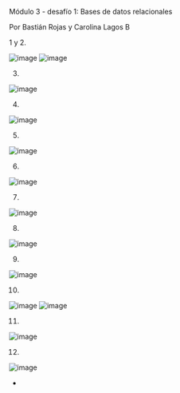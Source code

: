 Módulo 3 - desafío 1: Bases de datos relacionales

Por Bastián Rojas y Carolina Lagos B

1 y 2.

![image](https://github.com/Lisuey/BD-relacionales/assets/149860694/d010a9e9-a646-48c8-b8dd-4db6b8d7aa61)
![image](https://github.com/Lisuey/BD-relacionales/assets/149860694/a9ae4038-cf11-4048-b87e-e178c3e7a85f)

3.

![image](https://github.com/Lisuey/BD-relacionales/assets/149860694/af4450c3-7fc4-44bc-b8ee-0a8281aa54b8)

4.

![image](https://github.com/Lisuey/BD-relacionales/assets/149860694/d1571a40-837e-43f5-ba0f-ccd2844c6f47)

5.

![image](https://github.com/Lisuey/BD-relacionales/assets/149860694/18814651-603c-444d-813e-79866d43d585)

6.

![image](https://github.com/Lisuey/BD-relacionales/assets/149860694/1a5ae75f-4882-4529-b58b-45ce1d24d9bf)

7.

![image](https://github.com/Lisuey/BD-relacionales/assets/149860694/b5277496-a819-43cb-b457-9657df5868d8)

8.

![image](https://github.com/Lisuey/BD-relacionales/assets/149860694/41dabf76-9b43-4fb2-9d66-7fc1032f9583)

9.

![image](https://github.com/Lisuey/BD-relacionales/assets/149860694/bbec63bc-f46b-4a4f-9612-9682cd432243)


10.

![image](https://github.com/Lisuey/BD-relacionales/assets/149860694/8a65e5b8-14b2-407a-80ae-ce84ad81b01e)
![image](https://github.com/Lisuey/BD-relacionales/assets/149860694/8aa813d2-b46c-4273-a73d-d59daca06a43)

11.

![image](https://github.com/Lisuey/BD-relacionales/assets/149860694/a2e3ffa9-917f-467e-b9c0-9f685e3c8c2d)


12.

![image](https://github.com/Lisuey/BD-relacionales/assets/149860694/02138dae-40af-4686-8a3a-ded8a51e18e5)

-
